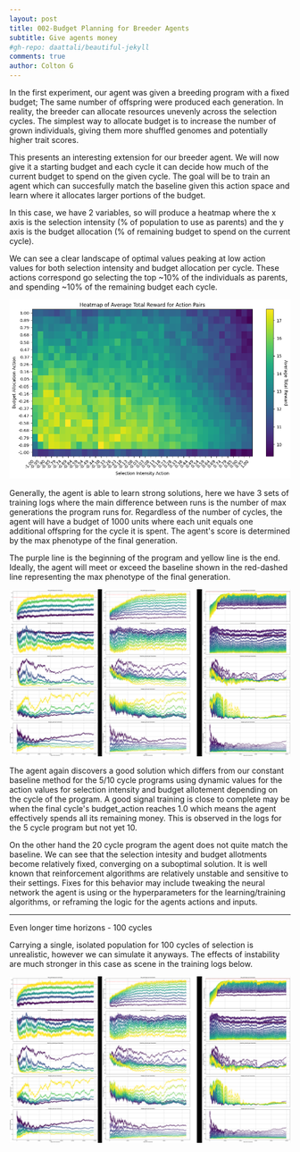```yaml
---
layout: post
title: 002-Budget Planning for Breeder Agents
subtitle: Give agents money
#gh-repo: daattali/beautiful-jekyll
comments: true
author: Colton G
---
```



In the first experiment, our agent was given a breeding program with a fixed budget; The same number of offspring were produced each generation. In reality, the breeder can allocate resources unevenly across the selection cycles. The simplest way to allocate budget is to increase the number of grown individuals, giving them more shuffled genomes and potentially higher trait scores.

This presents an interesting extension for our breeder agent. We will now give it a starting budget and each cycle it can decide how much of the current budget to spend on the given cycle. The goal will be to train an agent which can succesfully match the baseline given this action space and learn where it allocates larger portions of the budget.

In this case, we have 2 variables, so will produce a heatmap where the x axis is the selection intensity (% of population to use as parents) and the y axis is the budget allocation (% of remaining budget to spend on the current cycle).

We can see a clear landscape of optimal values peaking at low action values for both selection intensity and budget allocation per cycle. These actions correspond go selecting the top ~10% of the individuals as parents, and spending ~10% of the remaining budget each cycle.

![image](https://github.com/cjGO/cjgo.github.io/blob/master/assets/img/blog_budget_heatmap.png?raw=true)

Generally, the agent is able to learn strong solutions, here we have 3 sets of training logs where the main difference between runs is the number of max generations the program runs for. Regardless of the number of cycles, the agent will have a budget of 1000 units where each unit equals one additional offspring for the cycle it is spent. The agent's score is determined by the max phenotype of the final generation.

The purple line is the beginning of the program and yellow line is the end. Ideally, the agent will meet or exceed the baseline shown in the red-dashed line representing the max phenotype of the final generation.


<a href="https://raw.githubusercontent.com/cjGO/cjgo.github.io/master/assets/img/002_blogpost.png" target="_blank">
  <img src="https://raw.githubusercontent.com/cjGO/cjgo.github.io/master/assets/img/002_blogpost.png" alt="Blog Post Image" style="max-width: 100%; height: auto;">
</a>

The agent again discovers a good solution which differs from our constant baseline method for the 5/10 cycle programs using dynamic values for the action values for selection intensity and budget allotement depending on the cycle of the program. A good signal training is close to complete may be when the final cycle's budget_action reaches 1.0 which means the agent effectively spends all its remaining money. This is observed in the logs for the 5 cycle program but not yet 10.

On the other hand the 20 cycle program the agent does not quite match the baseline. We can see that the selection intesity and budget allotments become relatively fixed, converging on a suboptimal solution. It is well known that reinforcement algorithms are relatively unstable and sensitive to their settings. Fixes for this behavior may include tweaking the neural network the agent is using or the hyperparameters for the learning/training algorithms, or reframing the logic for the agents actions and inputs.


---

Even longer time horizons - 100 cycles 

Carrying a single, isolated population for 100 cycles of selection is unrealistic, however we can simulate it anyways. The effects of instability are much stronger in this case as scene in the training logs below.

![image](https://raw.githubusercontent.com/cjGO/cjgo.github.io/master/assets/img/002_blogpost.png)

